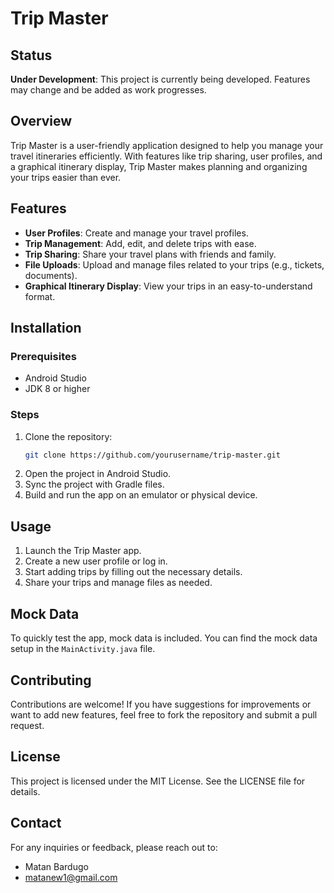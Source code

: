 # Trip Master
## Status
**Under Development**: This project is currently being developed. Features may change and be added as work progresses.


## Overview
Trip Master is a user-friendly application designed to help you manage your travel itineraries efficiently. With features like trip sharing, user profiles, and a graphical itinerary display, Trip Master makes planning and organizing your trips easier than ever.

## Features
- **User Profiles**: Create and manage your travel profiles.
- **Trip Management**: Add, edit, and delete trips with ease.
- **Trip Sharing**: Share your travel plans with friends and family.
- **File Uploads**: Upload and manage files related to your trips (e.g., tickets, documents).
- **Graphical Itinerary Display**: View your trips in an easy-to-understand format.

## Installation

### Prerequisites
- Android Studio
- JDK 8 or higher

### Steps
1. Clone the repository:
   ```bash
   git clone https://github.com/yourusername/trip-master.git
2. Open the project in Android Studio.
3. Sync the project with Gradle files.
3. Build and run the app on an emulator or physical device.

## Usage

1. Launch the Trip Master app.
2. Create a new user profile or log in.
3. Start adding trips by filling out the necessary details.
4. Share your trips and manage files as needed.

## Mock Data

To quickly test the app, mock data is included. You can find the mock data setup in the `MainActivity.java` file.

## Contributing

Contributions are welcome! If you have suggestions for improvements or want to add new features, feel free to fork the repository and submit a pull request.

## License

This project is licensed under the MIT License. See the LICENSE file for details.

## Contact

For any inquiries or feedback, please reach out to:
- Matan Bardugo
- matanew1@gmail.com
